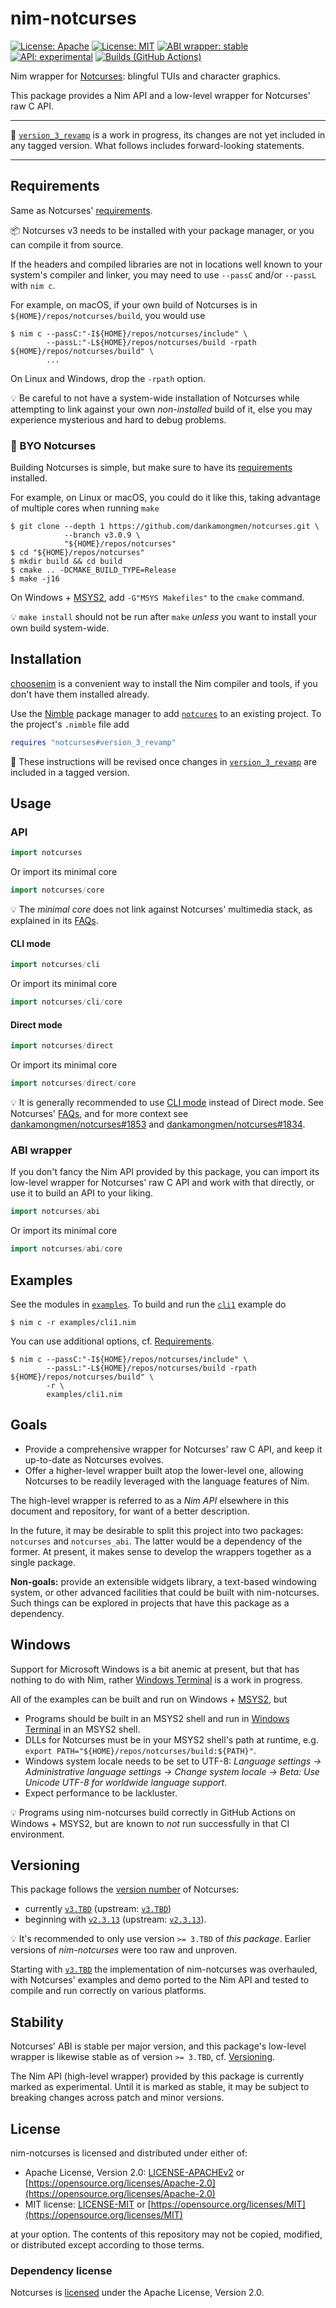 # nim-notcurses

[![License: Apache](https://img.shields.io/badge/License-Apache%202.0-blue.svg)](https://opensource.org/licenses/Apache-2.0)
[![License: MIT](https://img.shields.io/badge/License-MIT-blue.svg)](https://opensource.org/licenses/MIT)
[![ABI wrapper: stable](https://img.shields.io/badge/ABI%20wrapper-stable-green.svg?color=2dbd42)](#stability)
[![API: experimental](https://img.shields.io/badge/API-experimental-orange.svg)](#stability)
[![Builds (GitHub Actions)](https://github.com/michaelsbradleyjr/nim-notcurses/workflows/Builds/badge.svg?branch=version_3_revamp)](https://github.com/michaelsbradleyjr/nim-notcurses/actions?query=workflow%3ABuilds+branch%3Aversion_3_revamp)

Nim wrapper for [Notcurses](https://github.com/dankamongmen/notcurses#readme): blingful TUIs and character graphics.

This package provides a Nim API and a low-level wrapper for Notcurses' raw C API.

---

:construction: [`version_3_revamp`](https://github.com/michaelsbradleyjr/nim-notcurses/tree/version_3_revamp) is a work in progress, its changes are not yet included in any tagged version. What follows includes forward-looking statements.

---

## Requirements

Same as Notcurses' [requirements](https://github.com/dankamongmen/notcurses#requirements).

:package: Notcurses v3 needs to be installed with your package manager, or you can compile it from source.

If the headers and compiled libraries are not in locations well known to your system's compiler and linker, you may need to use `--passC` and/or `--passL` with `nim c`.

For example, on macOS, if your own build of Notcurses is in `${HOME}/repos/notcurses/build`, you would use
```text
$ nim c --passC:"-I${HOME}/repos/notcurses/include" \
        --passL:"-L${HOME}/repos/notcurses/build -rpath ${HOME}/repos/notcurses/build" \
        ...
```

On Linux and Windows, drop the `-rpath` option.

:bulb: Be careful to not have a system-wide installation of Notcurses while attempting to link against your own *non-installed* build of it, else you may experience mysterious and hard to debug problems.

### 🍻 BYO Notcurses

Building Notcurses is simple, but make sure to have its [requirements](https://github.com/dankamongmen/notcurses#requirements) installed.

For example, on Linux or macOS, you could do it like this, taking advantage of multiple cores when running `make`

```text
$ git clone --depth 1 https://github.com/dankamongmen/notcurses.git \
            --branch v3.0.9 \
            "${HOME}/repos/notcurses"
$ cd "${HOME}/repos/notcurses"
$ mkdir build && cd build
$ cmake .. -DCMAKE_BUILD_TYPE=Release
$ make -j16
```

On Windows + [MSYS2](https://www.msys2.org/), add `-G"MSYS Makefiles"` to the `cmake` command.

:bulb: `make install` should not be run after `make` *unless* you want to install your own build system-wide.

## Installation

[choosenim](https://github.com/dom96/choosenim#readme) is a convenient way to install the Nim compiler and tools, if you don't have them installed already.

Use the [Nimble](https://github.com/nim-lang/nimble#readme) package manager to add [`notcures`](https://nimble.directory/pkg/notcurses) to an existing project. To the project's `.nimble` file add

<!--
```nim
requires "notcurses >= 3.TBD & < 4.0.0"
```
-->

```nim
requires "notcurses#version_3_revamp"
```

:construction: These instructions will be revised once changes in [`version_3_revamp`](https://github.com/michaelsbradleyjr/nim-notcurses/tree/version_3_revamp) are included in a tagged version.

## Usage

### API

```nim
import notcurses
```

Or import its minimal core

```nim
import notcurses/core
```

:bulb: The *minimal core* does not link against Notcurses' multimedia stack, as explained in its [FAQs](https://github.com/dankamongmen/notcurses#faqs).

#### CLI mode

```nim
import notcurses/cli
```

Or import its minimal core

```nim
import notcurses/cli/core
```

#### Direct mode

```nim
import notcurses/direct
```

Or import its minimal core

```nim
import notcurses/direct/core
```

:bulb: It is generally recommended to use [CLI mode](#cli-mode) instead of Direct mode. See Notcurses' [FAQs](https://github.com/dankamongmen/notcurses#faqs), and for more context see [dankamongmen/notcurses#1853](https://github.com/dankamongmen/notcurses/discussions/1853) and [dankamongmen/notcurses#1834](https://github.com/dankamongmen/notcurses/issues/1834).

### ABI wrapper

If you don't fancy the Nim API provided by this package, you can import its low-level wrapper for Notcurses' raw C API and work with that directly, or use it to build an API to your liking.

```nim
import notcurses/abi
```

Or import its minimal core

```nim
import notcurses/abi/core
```

## Examples

See the modules in [`examples`](examples). To build and run the [`cli1`](examples/cli1.nim) example do

```text
$ nim c -r examples/cli1.nim
```

You can use additional options, cf. [Requirements](#requirements).

```text
$ nim c --passC:"-I${HOME}/repos/notcurses/include" \
        --passL:"-L${HOME}/repos/notcurses/build -rpath ${HOME}/repos/notcurses/build" \
        -r \
        examples/cli1.nim
```

## Goals

* Provide a comprehensive wrapper for Notcurses' raw C API, and keep it up-to-date as Notcurses evolves.
* Offer a higher-level wrapper built atop the lower-level one, allowing Notcurses to be readily leveraged with the language features of Nim.

The high-level wrapper is referred to as a *Nim API* elsewhere in this document and repository, for want of a better description.

In the future, it may be desirable to split this project into two packages: `notcurses` and `notcurses_abi`. The latter would be a dependency of the former. At present, it makes sense to develop the wrappers together as a single package.

**Non-goals:** provide an extensible widgets library, a text-based windowing system, or other advanced facilities that could be built with nim-notcurses. Such things can be explored in projects that have this package as a dependency.

## Windows

Support for Microsoft Windows is a bit anemic at present, but that has nothing to do with Nim, rather [Windows Terminal](https://github.com/microsoft/terminal#readme) is a work in progress.

All of the examples can be built and run on Windows + [MSYS2](https://www.msys2.org/), but
* Programs should be built in an MSYS2 shell and run in [Windows Terminal](https://github.com/microsoft/terminal#readme) in an MSYS2 shell.
* DLLs for Notcurses must be in your MSYS2 shell's path at runtime, e.g. `export PATH="${HOME}/repos/notcurses/build:${PATH}"`.
* Windows system locale needs to be set to UTF-8: *Language settings -> Administrative language settings -> Change system locale -> Beta: Use Unicode UTF-8 for worldwide language support*.
* Expect performance to be lackluster.

:bulb: Programs using nim-notcurses build correctly in GitHub Actions on Windows + MSYS2, but are known to *not* run successfully in that CI environment.

## Versioning

This package follows the [version number](https://github.com/dankamongmen/notcurses/releases) of Notcurses:
* currently [`v3.TBD`](https://github.com/michaelsbradleyjr/nim-notcurses/releases/tag/TBD) (upstream: [`v3.TBD`](https://github.com/dankamongmen/notcurses/releases/tag/TBD))
* beginning with [`v2.3.13`](https://github.com/michaelsbradleyjr/nim-notcurses/releases/tag/v2.3.13) (upstream: [`v2.3.13`](https://github.com/dankamongmen/notcurses/releases/tag/v2.3.13)).

:bulb: It's recommended to only use version `>= 3.TBD` of *this package*. Earlier versions of *nim-notcurses* were too raw and unproven.

Starting with [`v3.TBD`](https://github.com/michaelsbradleyjr/nim-notcurses/releases/tag/TBD) the implementation of nim-notcurses was overhauled, with Notcurses' examples and demo ported to the Nim API and tested to compile and run correctly on various platforms.

## Stability

Notcurses' ABI is stable per major version, and this package's low-level wrapper is likewise stable as of version `>= 3.TBD`, cf. [Versioning](#versioning).

The Nim API (high-level wrapper) provided by this package is currently marked as experimental. Until it is marked as stable, it may be subject to breaking changes across patch and minor versions.

## License

nim-notcurses is licensed and distributed under either of:

* Apache License, Version 2.0: [LICENSE-APACHEv2](LICENSE-APACHEv2) or [https://opensource.org/licenses/Apache-2.0](https://opensource.org/licenses/Apache-2.0)
* MIT license: [LICENSE-MIT](LICENSE-MIT) or [https://opensource.org/licenses/MIT](https://opensource.org/licenses/MIT)

at your option. The contents of this repository may not be copied, modified, or distributed except according to those terms.

### Dependency license

Notcurses is [licensed](https://github.com/dankamongmen/notcurses/blob/master/COPYRIGHT) under the Apache License, Version 2.0.

